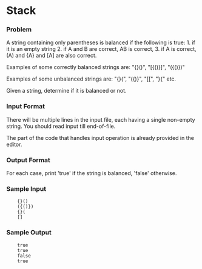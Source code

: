 Stack
=====

### Problem
A string containing only parentheses is balanced if the following is true: 1. if it is an empty string 2. if A and B are correct, AB is correct, 3. if A is correct, (A) and {A} and [A] are also correct.

Examples of some correctly balanced strings are: "{}()", "[{()}]", "({()})" 

Examples of some unbalanced strings are: "{}(", "({)}", "[[", "}{" etc.

Given a string, determine if it is balanced or not.

### Input Format

There will be multiple lines in the input file, each having a single non-empty string. You should read input till end-of-file.

The part of the code that handles input operation is already provided in the editor.

### Output Format

For each case, print 'true' if the string is balanced, 'false' otherwise.

### Sample Input

		{}()
		({()})
		{}(
		[]
### Sample Output

		true
		true
		false
		true
